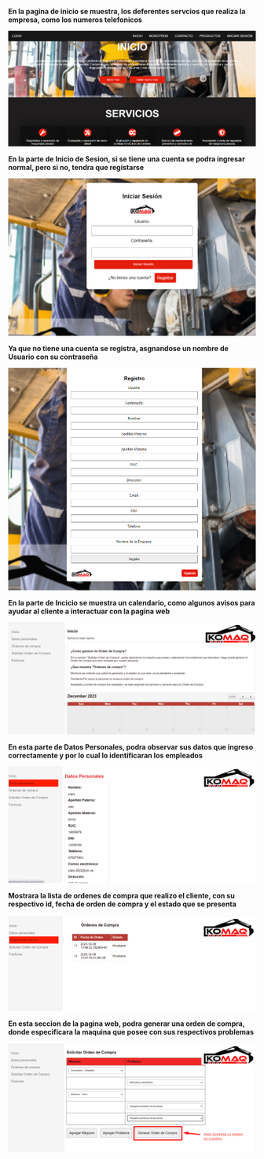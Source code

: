 
**En la pagina de inicio se muestra, los deferentes servcios que realiza la empresa, como los numeros telefonicos**

![](https://github.com/RenzoAr10/DBD-KomaqService/blob/main/Documentacion%20de%20Soporte/Screenshot_17.png)

**En la parte de Inicio de Sesion, si se tiene una cuenta se podra ingresar normal, pero si no, tendra que registarse**

![](https://github.com/RenzoAr10/DBD-KomaqService/blob/main/Documentacion%20de%20Soporte/Screenshot_18.png)

**Ya que no tiene una cuenta se registra, asgnandose un nombre de Usuario con su contraseña**

![](https://github.com/RenzoAr10/DBD-KomaqService/blob/main/Documentacion%20de%20Soporte/Screenshot_19.png)

**En la parte de Incicio se muestra un calendario, como algunos avisos para ayudar al cliente a interactuar con la pagina web**

![](https://github.com/RenzoAr10/DBD-KomaqService/blob/main/Documentacion%20de%20Soporte/Screenshot_20.png)

**En esta parte de Datos Personales, podra observar sus datos que ingreso correctamente y por lo cual lo identificaran los empleados**

![](https://github.com/RenzoAr10/DBD-KomaqService/blob/main/Documentacion%20de%20Soporte/Screenshot_21.png)

**Mostrara la lista de ordenes de compra que realizo el cliente, con su respectivo id, fecha de orden de compra y el estado que se presenta**

![](https://github.com/RenzoAr10/DBD-KomaqService/blob/main/Documentacion%20de%20Soporte/Screenshot_22.png)

**En esta seccion de la pagina web, podra generar una orden de compra, donde especificara la maquina que posee con sus respectivos problemas**

![](https://github.com/RenzoAr10/DBD-KomaqService/blob/main/Documentacion%20de%20Soporte/Screenshot_23.png)


